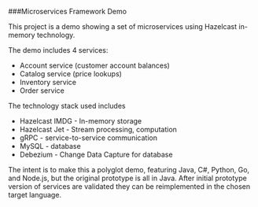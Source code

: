 ###Microservices Framework Demo

This project is a demo showing a set of microservices using Hazelcast in-memory technology.

The demo includes 4 services:
* Account service (customer account balances)
* Catalog service (price lookups)
* Inventory service
* Order service

The technology stack used includes
* Hazelcast IMDG - In-memory storage
* Hazelcast Jet - Stream processing, computation
* gRPC - service-to-service communication 
* MySQL - database
* Debezium - Change Data Capture for database

The intent is to make this a polyglot demo, featuring Java, C#, Python, Go, and Node.js, but the original prototype is all in Java.  After initial prototype version of services are validated they can be reimplemented in the chosen target language.


